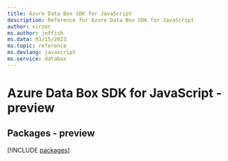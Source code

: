 ```yaml
---
title: Azure Data Box SDK for JavaScript
description: Reference for Azure Data Box SDK for JavaScript
author: xirzec
ms.author: jeffish
ms.data: 03/15/2023
ms.topic: reference
ms.devlang: javascript
ms.service: databox
---
```

# Azure Data Box SDK for JavaScript - preview
## Packages - preview
[!INCLUDE [packages](data-box-index.md)]